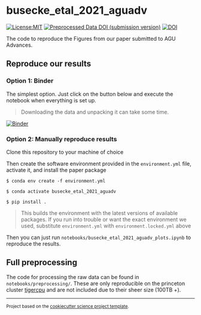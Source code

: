 # busecke_etal_2021_aguadv

<!-- [![Build Status](https://github.com/jbusecke/busecke_etal_2021_aguadv/workflows/Tests/badge.svg)](https://github.com/jbusecke/busecke_etal_2021_aguadv/actions) -->
<!-- [![codecov](https://codecov.io/gh/jbusecke/busecke_etal_2021_aguadv/branch/master/graph/badge.svg)](https://codecov.io/gh/jbusecke/busecke_etal_2021_aguadv) -->
[![License:MIT](https://img.shields.io/badge/License-MIT-lightgray.svg?style=flt-square)](https://opensource.org/licenses/MIT)
[![Preprocessed Data DOI (submission version)](https://sandbox.zenodo.org/badge/DOI/10.5072/zenodo.812722.svg)](https://doi.org/10.5072/zenodo.812722)
[![DOI](https://zenodo.org/badge/364789181.svg)](https://zenodo.org/badge/latestdoi/364789181)
<!-- [![pypi](https://img.shields.io/pypi/v/busecke_etal_2021_aguadv.svg)](https://pypi.org/project/busecke_etal_2021_aguadv) -->
<!-- [![conda-forge](https://img.shields.io/conda/dn/conda-forge/busecke_etal_2021_aguadv?label=conda-forge)](https://anaconda.org/conda-forge/busecke_etal_2021_aguadv) -->
<!-- [![Documentation Status](https://readthedocs.org/projects/busecke_etal_2021_aguadv/badge/?version=latest)](https://busecke_etal_2021_aguadv.readthedocs.io/en/latest/?badge=latest) -->



The code to reproduce the Figures from our paper submitted to AGU Advances.

## Reproduce our results

### Option 1: Binder


The simplest option. Just click on the button below and execute the notebook when everything is set up.

> Downloading the data and unpacking it can take some time.

[![Binder](https://binder.pangeo.io/badge_logo.svg)](https://binder.pangeo.io/v2/gh/jbusecke/busecke_etal_2021_aguadv/main?filepath=notebooks%2Fbusecke_etal_2021_aguadv_plots.ipynb)

### Option 2: Manually reproduce results
Clone this repository to your machine of choice

Then create the software environment provided in the `environment.yml` file, activate it, and install the paper package
```
$ conda env create -f environment.yml

$ conda activate busecke_etal_2021_aguadv

$ pip install .
```
> This builds the environment with the latest versions of available packages. If you run into trouble or want the exact environment we used, substitute `environment.yml` with `environment.locked.yml` above

Then you can just run `notebooks/busecke_etal_2021_aguadv_plots.ipynb` to reproduce the results.


## Full preprocessing

The code for processing the raw data can be found in `notebooks/preprocessing/`. These are only reproducible on the princeton cluster [tigercpu](https://researchcomputing.princeton.edu/systems/tiger) and are not included due to their sheer size (100TB +).

--------

<p><small>Project based on the <a target="_blank" href="https://github.com/jbusecke/cookiecutter-science-project">cookiecutter science project template</a>.</small></p>

